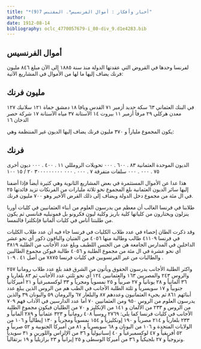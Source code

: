 ```yaml
---
title: "*أخبار وأفكار : أموال الفرنسيس*. المقتبس 7(9)"
author: 
date: 1912-08-14
bibliography: oclc_4770057679-i_80-div_9.d1e4283.bib
---
```




##  أموال الفرنسيس 


 لفرنسا وحدها في القروض التي عقدتها الدولة منذ سنة  ١٨٨٥  إلى الآن مبلغ  ٨٤٦  مليون   فرنك يضاف إليها ما لها من الأموال في المشاريع الآتية: 


 مليون فرنك 
-
 في البنك العثماني  ٦٣ 
 سكة حديد أزمير  ٧١ 
 القدس ويافا  ١٨ 
 دمشق حماة  ١٢١ 
 سلانيك  ١٢٧ 
 معدن هركلي  ٢٩ 
 مرفأ أزمير  ١١ 
 بيروت  ١٤ 
 الآستانة  ٣٧ 
 مياه الآستانة  ١٧ 
 شركة حصر الدخان  ١٦ 


 يكون المجموع ملياراً و  ٣٧٠  مليون فرنك يضاف إليها الديون غير المنتظمة وهي: 


 فرنك 
-
 الديون الموحدة العثمانية  ٨٣  .  ٦٠٠  .  ٠٠٠ 
 تحويلات الرومللي  ١١  .  ٤٠٠  .  ٠٠٠ 
 ديون أخرى  ٧٥  .  ٠٠٠  .  ٠٠٠ 
 سلفات متفرقة  ٧  .  ٠٠٠  .  ٠٠٠ 
 ٣٠٠٠٠٠٠٠٠٠  ٢٠  /  ١٥ 
 ١٠٠ 


 هذا عدا عن الأموال المستثمرة في بعض المشاريع الثانوية وهي كثيرة أيضاً فإذا أضفنا إليها سائر الديون العثمانية بلغ المجموع نحو  ثلاثة  مليارات من الفرنكات تزيد فائدتها  ٢٥  في ال  مئة  من مجموع دخل الدولة ويضاف إلى ذلك القرض الأخير وهو  ٧٠٠  مليون فرنك. 

 طلابنا في فرنسا   الغالب أن معظم من يدرسون العلوم من أبناء العثمانيين في كليات أوربا ينزلون ويختارون من كلياتها كلية باريز وكلية ليون فكرونو بل فمونبليه فنانسي ثم يكون من طلبتنا أناس في كليات ألمانيا فإنكلترا فالنمسا. 

 وقد ذكرت الطان إحصاء في عدد طلاب الكليات في فرنسا جاء فيه أن عدد طلاب الكليات في فرنسا  ٤١١٠٩  طالب وطالبة منها  ٤٠٥٦  من الفتيان والباقون ذكور أي نحو  عشر  الداخلين في المدارس الجامعة هن من الجنس اللطبف وبلغ عدد الأجانب من الطلبة  ٣٨١٩  أي نحو  عشرة  في ال  مئة  من مجموع الطلبة و  ٤٠٥٦  طالبة فيوكن مجموع الطالبين والطالبات من غير الفرنسويين في كليات فرنسا  ٧٨٧٥  من أصل  ٤١  .  ١٠٩  . 

 واكثر الطلبة الأجانب يدرسون الحقوق ويأتون من الشرق فقد بلغ عدد طلاب رومانيا  ٢٥٧  والروس  ٢٤٣  والمصريين  ١٦٣  والعثمانيين  ١٢٤  أي نحو ثلثي عدد الأجانب ثم  ٨٣  بلغاريا و  ٣٦  ألمانياً و  ٢٨  يونانياً و  ٢٧  صربياً و  ٢٥  نمسوياً ومجرياً و  ٣٣  لوكسمبرغياً و  ٢١  أميركانياً جنوبياً و  ١٧  سويسرياً و  ثلثة  الطلبة الأجانب في الطب هم من الروس الذين يبلغ عدد أبنائهم  ٨٦١  ثم يجيء العثمانيون وعددهم  ٨٧  والبلغار  ٦٧  والرومان  ٥٩  واليونان  ٣٩  والذين يدرسون العلوم من الروس  ٩٥٠  ومن العثمانيين  ٧٠  أما عدد الدارسين في الآداب فهم  ٧٠٩  من الروس و  ٢٣٣  من الألمان و  ١٤١  من الإنكليز و  ٧٠  من الطليان فيكون مجموع الطلبة الأجانب في كليات فرنسا كما يلي:  ٢٧٦٩  روسياً  ٤٠٨  رومانياً و  ٣٢٣  عثمانياً و  ٢٨٩  ألمانياً و  ٢٣٣  بلغارياً و  ٢١٤  مصرياً و  ١٩٠  إونكليزياً و  ١٥٤  نمسوياً ومجرياً و  ١٣٠  إيطالياً و  ١٠٦  من الولايات المتحدة و  ١٠٦  من اليونان و  ٦٨  سويسرياً و  ٨١  من أميركا الجنوبية و  ٥٢  صربياً و  ٥٢  أفريقياً و  ٤٧  لوكسمبرغياً و  ٤٠  إسبانيولياً و  ٣٦  من الإلزاس واللورين و  ٣١  سويدياً ونروجياً و  ٢٧  بلجيكياً و  ٣٦  من أميركا الوسطى و  ٢٥  إيرانياً و  ٢٣  برازيلياً و  ١٩  برتقالياً. 

